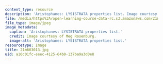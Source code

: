 ```yaml
---
content_type: resource
description: 'Aristophanes: LYSISTRATA properties list. Image courtesy of Meg Rosenburg.'
file: /media/https%3A/open-learning-course-data-rc.s3.amazonaws.com/21m-603-principles-of-design-fall-2005/a10c01fceeec412564b0137ba9a3d0e8_21m603013.jpg
file_type: image/jpeg
image_metadata:
  caption: 'Aristophanes: LYSISTRATA properties list.'
  credit: Image courtesy of Meg Rosenburg.
  image-alt: 'Aristophanes: LYSISTRATA properties list.'
resourcetype: Image
title: 21m603013.jpg
uid: a10c01fc-eeec-4125-64b0-137ba9a3d0e8
---
```


